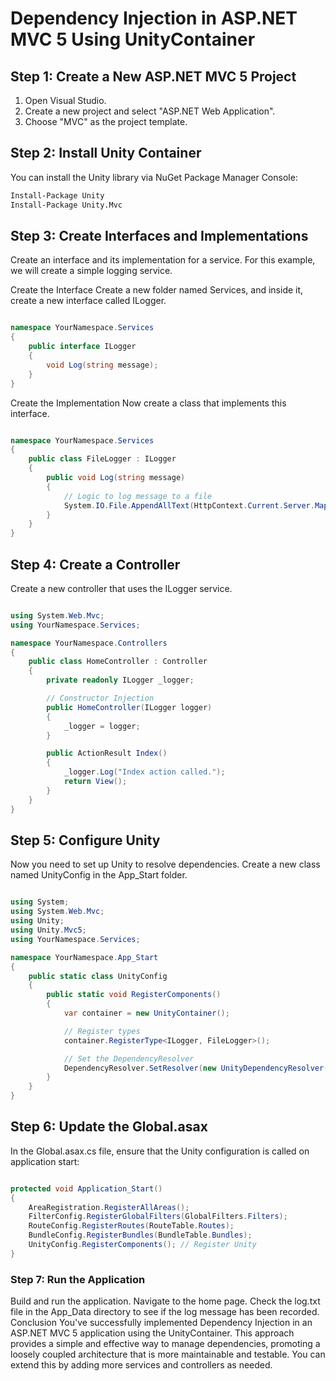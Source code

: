 # Dependency Injection in ASP.NET MVC 5 Using UnityContainer

## Step 1: Create a New ASP.NET MVC 5 Project

1. Open Visual Studio.
2. Create a new project and select "ASP.NET Web Application".
3. Choose "MVC" as the project template.

## Step 2: Install Unity Container

You can install the Unity library via NuGet Package Manager Console:

```bash
Install-Package Unity
Install-Package Unity.Mvc
```
## Step 3: Create Interfaces and Implementations
Create an interface and its implementation for a service. For this example, we will create a simple logging service.

Create the Interface
Create a new folder named Services, and inside it, create a new interface called ILogger.

```csharp

namespace YourNamespace.Services
{
    public interface ILogger
    {
        void Log(string message);
    }
}
```
Create the Implementation
Now create a class that implements this interface.

```csharp

namespace YourNamespace.Services
{
    public class FileLogger : ILogger
    {
        public void Log(string message)
        {
            // Logic to log message to a file
            System.IO.File.AppendAllText(HttpContext.Current.Server.MapPath("~/App_Data/log.txt"), message + "\n");
        }
    }
}
```
## Step 4: Create a Controller
Create a new controller that uses the ILogger service.

```csharp

using System.Web.Mvc;
using YourNamespace.Services;

namespace YourNamespace.Controllers
{
    public class HomeController : Controller
    {
        private readonly ILogger _logger;

        // Constructor Injection
        public HomeController(ILogger logger)
        {
            _logger = logger;
        }

        public ActionResult Index()
        {
            _logger.Log("Index action called.");
            return View();
        }
    }
}
```
## Step 5: Configure Unity
Now you need to set up Unity to resolve dependencies. Create a new class named UnityConfig in the App_Start folder.

```csharp

using System;
using System.Web.Mvc;
using Unity;
using Unity.Mvc5;
using YourNamespace.Services;

namespace YourNamespace.App_Start
{
    public static class UnityConfig
    {
        public static void RegisterComponents()
        {
            var container = new UnityContainer();

            // Register types
            container.RegisterType<ILogger, FileLogger>();

            // Set the DependencyResolver
            DependencyResolver.SetResolver(new UnityDependencyResolver(container));
        }
    }
}
```
## Step 6: Update the Global.asax
In the Global.asax.cs file, ensure that the Unity configuration is called on application start:

```csharp

protected void Application_Start()
{
    AreaRegistration.RegisterAllAreas();
    FilterConfig.RegisterGlobalFilters(GlobalFilters.Filters);
    RouteConfig.RegisterRoutes(RouteTable.Routes);
    BundleConfig.RegisterBundles(BundleTable.Bundles);
    UnityConfig.RegisterComponents(); // Register Unity
}
```
### Step 7: Run the Application
Build and run the application.
Navigate to the home page.
Check the log.txt file in the App_Data directory to see if the log message has been recorded.
Conclusion
You've successfully implemented Dependency Injection in an ASP.NET MVC 5 application using the UnityContainer. This approach provides a simple and effective way to manage dependencies, promoting a loosely coupled architecture that is more maintainable and testable. You can extend this by adding more services and controllers as needed.